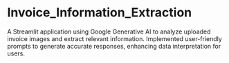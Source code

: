 # Invoice_Information_Extraction
A Streamlit application using Google Generative AI to analyze uploaded invoice images and extract relevant information. Implemented user-friendly prompts to generate accurate responses, enhancing data interpretation for users.
